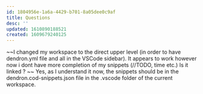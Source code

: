 ```yaml
---
id: 1804956e-1a6a-4429-b701-8a05dee0c9af
title: Questions
desc: ''
updated: 1610890188521
created: 1609679240125
---
```


~~I changed my workspace to the direct upper level (in order to have dendron.yml file and all in the VSCode sidebar). It appears to work however now i dont have more completion of my snippets (//TODO, time etc.)
Is it linked ? ~~ Yes, as I understand it now, the snippets should be in the dendron.cod-snippets.json file in the .vscode folder of the current workspace.



